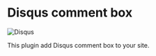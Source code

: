 # Disqus comment box

![Disqus](http://i.imgur.com/ynU47kW.png)

This plugin add Disqus comment box to your site.

